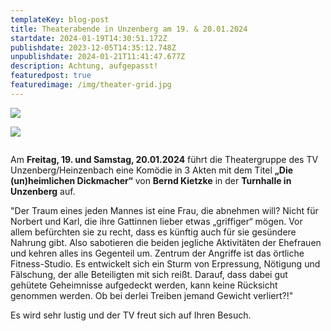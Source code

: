 ```yaml
---
templateKey: blog-post
title: Theaterabende in Unzenberg am 19. & 20.01.2024
startdate: 2024-01-19T14:30:51.172Z
publishdate: 2023-12-05T14:35:12.748Z
unpublishdate: 2024-01-21T11:41:47.677Z
description: Achtung, aufgepasst!
featuredpost: true
featuredimage: /img/theater-grid.jpg
---
```

![](/img/theatergruppe2024.jpg)

![](/img/theater-2024.jpg)

![]()

Am **Freitag, 19. und Samstag, 20.01.2024** führt die Theatergruppe des TV Unzenberg/Heinzenbach eine Komödie in 3 Akten mit dem Titel **„Die (un)heimlichen Dickmacher“** von **Bernd Kietzke** in der **Turnhalle in Unzenberg** auf.

"Der Traum eines jeden Mannes ist eine Frau, die abnehmen will? Nicht für Norbert und Karl, die ihre Gattinnen lieber etwas „griffiger“ mögen. Vor allem befürchten sie zu recht, dass es künftig auch für sie gesündere Nahrung gibt. Also sabotieren die beiden jegliche Aktivitäten der Ehefrauen und kehren alles ins Gegenteil um. Zentrum der Angriffe ist das örtliche Fitness-Studio. Es entwickelt sich ein Sturm von Erpressung, Nötigung und Fälschung, der alle Beteiligten mit sich reißt. Darauf, dass dabei gut gehütete Geheimnisse aufgedeckt werden, kann keine Rücksicht genommen werden. Ob bei derlei Treiben jemand Gewicht verliert?!"

Es wird sehr lustig und der TV freut sich auf Ihren Besuch.
